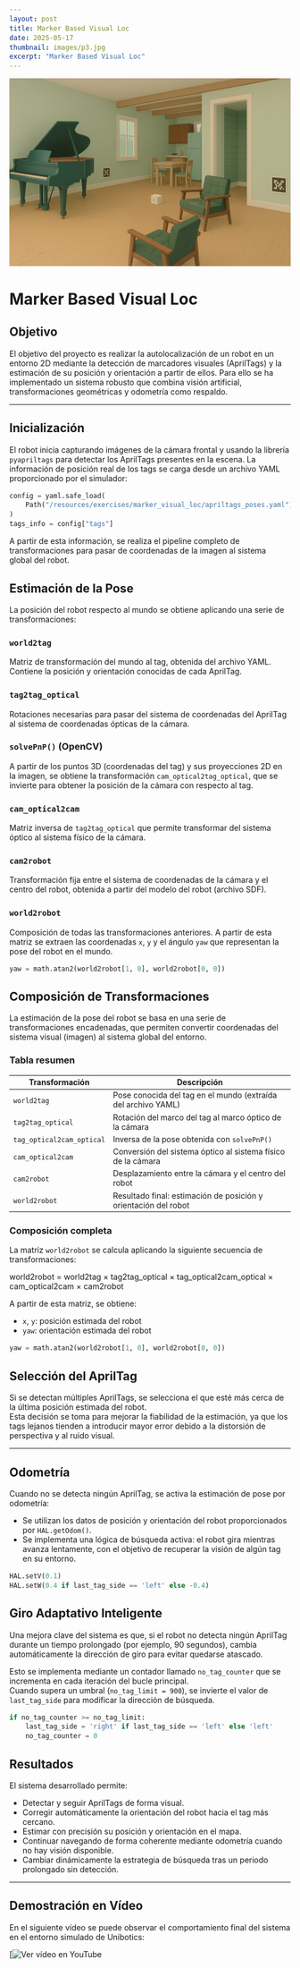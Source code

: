 ```yaml
---
layout: post
title: Marker Based Visual Loc
date: 2025-05-17
thumbnail: images/p3.jpg
excerpt: "Marker Based Visual Loc"
---
```

![Imagen de seguimiento de línea](/images/p3.jpg)  <!-- Imagen dentro del post -->

# Marker Based Visual Loc

## Objetivo

El objetivo del proyecto es realizar la autolocalización de un robot en un entorno 2D mediante la detección de marcadores visuales (AprilTags) y la estimación de su posición y orientación a partir de ellos. Para ello se ha implementado un sistema robusto que combina visión artificial, transformaciones geométricas y odometría como respaldo.

---

## Inicialización

El robot inicia capturando imágenes de la cámara frontal y usando la librería `pyapriltags` para detectar los AprilTags presentes en la escena. La información de posición real de los tags se carga desde un archivo YAML proporcionado por el simulador:

```python
config = yaml.safe_load(
    Path("/resources/exercises/marker_visual_loc/apriltags_poses.yaml").read_text()
)
tags_info = config["tags"]
```

A partir de esta información, se realiza el pipeline completo de transformaciones para pasar de coordenadas de la imagen al sistema global del robot.


## Estimación de la Pose

La posición del robot respecto al mundo se obtiene aplicando una serie de transformaciones:

### `world2tag`
Matriz de transformación del mundo al tag, obtenida del archivo YAML. Contiene la posición y orientación conocidas de cada AprilTag.

### `tag2tag_optical`
Rotaciones necesarias para pasar del sistema de coordenadas del AprilTag al sistema de coordenadas ópticas de la cámara.

### `solvePnP()` (OpenCV)
A partir de los puntos 3D (coordenadas del tag) y sus proyecciones 2D en la imagen, se obtiene la transformación `cam_optical2tag_optical`, que se invierte para obtener la posición de la cámara con respecto al tag.

### `cam_optical2cam`
Matriz inversa de `tag2tag_optical` que permite transformar del sistema óptico al sistema físico de la cámara.

### `cam2robot`
Transformación fija entre el sistema de coordenadas de la cámara y el centro del robot, obtenida a partir del modelo del robot (archivo SDF).

### `world2robot`
Composición de todas las transformaciones anteriores. A partir de esta matriz se extraen las coordenadas `x`, `y` y el ángulo `yaw` que representan la pose del robot en el mundo.

```python
yaw = math.atan2(world2robot[1, 0], world2robot[0, 0])
```

## Composición de Transformaciones

La estimación de la pose del robot se basa en una serie de transformaciones encadenadas, que permiten convertir coordenadas del sistema visual (imagen) al sistema global del entorno.

### Tabla resumen

| Transformación               | Descripción                                                      |
|-----------------------------|------------------------------------------------------------------|
| `world2tag`                 | Pose conocida del tag en el mundo (extraída del archivo YAML)   |
| `tag2tag_optical`           | Rotación del marco del tag al marco óptico de la cámara          |
| `tag_optical2cam_optical`   | Inversa de la pose obtenida con `solvePnP()`                     |
| `cam_optical2cam`           | Conversión del sistema óptico al sistema físico de la cámara     |
| `cam2robot`                 | Desplazamiento entre la cámara y el centro del robot             |
| `world2robot`               | Resultado final: estimación de posición y orientación del robot  |

### Composición completa

La matriz `world2robot` se calcula aplicando la siguiente secuencia de transformaciones:

world2robot = world2tag × tag2tag_optical × tag_optical2cam_optical × cam_optical2cam × cam2robot


A partir de esta matriz, se obtiene:

- `x`, `y`: posición estimada del robot
- `yaw`: orientación estimada del robot

```python
yaw = math.atan2(world2robot[1, 0], world2robot[0, 0])
```

## Selección del AprilTag

Si se detectan múltiples AprilTags, se selecciona el que esté más cerca de la última posición estimada del robot.  
Esta decisión se toma para mejorar la fiabilidad de la estimación, ya que los tags lejanos tienden a introducir mayor error debido a la distorsión de perspectiva y al ruido visual.

---

## Odometría

Cuando no se detecta ningún AprilTag, se activa la estimación de pose por odometría:

- Se utilizan los datos de posición y orientación del robot proporcionados por `HAL.getOdom()`.
- Se implementa una lógica de búsqueda activa: el robot gira mientras avanza lentamente, con el objetivo de recuperar la visión de algún tag en su entorno.

```python
HAL.setV(0.1)
HAL.setW(0.4 if last_tag_side == 'left' else -0.4)
```
## Giro Adaptativo Inteligente

Una mejora clave del sistema es que, si el robot no detecta ningún AprilTag durante un tiempo prolongado (por ejemplo, 90 segundos), cambia automáticamente la dirección de giro para evitar quedarse atascado.

Esto se implementa mediante un contador llamado `no_tag_counter` que se incrementa en cada iteración del bucle principal.  
Cuando supera un umbral (`no_tag_limit = 900`), se invierte el valor de `last_tag_side` para modificar la dirección de búsqueda.


```python
if no_tag_counter >= no_tag_limit:
    last_tag_side = 'right' if last_tag_side == 'left' else 'left'
    no_tag_counter = 0
```


## Resultados

El sistema desarrollado permite:

- Detectar y seguir AprilTags de forma visual.
- Corregir automáticamente la orientación del robot hacia el tag más cercano.
- Estimar con precisión su posición y orientación en el mapa.
- Continuar navegando de forma coherente mediante odometría cuando no hay visión disponible.
- Cambiar dinámicamente la estrategia de búsqueda tras un periodo prolongado sin detección.

---

## Demostración en Vídeo

En el siguiente vídeo se puede observar el comportamiento final del sistema en el entorno simulado de Unibotics:

[![Ver vídeo en YouTube](https://www.youtube.com/watch?v=0MP5zJXQh24&t=3s&ab_channel=SandraMontejanoC%C3%A1novas)

